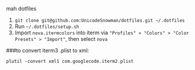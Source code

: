 mah dotfiles

1. `git clone git@github.com:UnicodeSnowman/dotfiles.git ~/.dotfiles`
2. Run `~/.dotfiles/setup.sh`
3. Import `nova.itermcolors` into iterm via `"Profiles" > "Colors" > "Color Presets" > "Import"`, then select `nova`

###to convert iterm3 .plist to xml:
  
    plutil -convert xml1 com.googlecode.iterm2.plist
